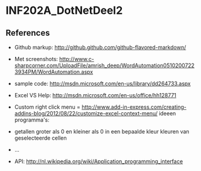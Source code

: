 INF202A_DotNetDeel2
===================

References
----------

 * Github markup: http://github.github.com/github-flavored-markdown/
 * Met screenshots: http://www.c-sharpcorner.com/UploadFile/amrish_deep/WordAutomation05102007223934PM/WordAutomation.aspx
 * sample code: http://msdn.microsoft.com/en-us/library/dd264733.aspx
 * Excel VS Help: http://msdn.microsoft.com/en-us/office/hh128771
 * Custom right click menu = http://www.add-in-express.com/creating-addins-blog/2012/08/22/customize-excel-context-menu/
 ideeen programma's: 
 * getallen groter als 0 en kleiner als 0 in een bepaalde kleur kleuren van geselecteerde cellen
 *  ... 

 * API: http://nl.wikipedia.org/wiki/Application_programming_interface